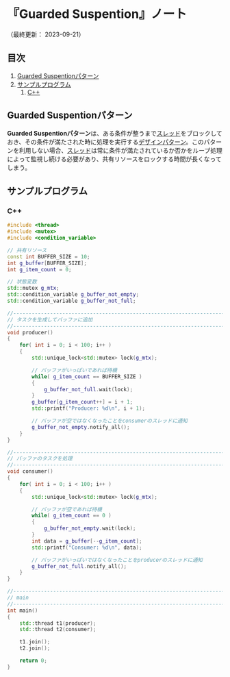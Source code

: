 # 『Guarded Suspention』ノート

（最終更新： 2023-09-21）


## 目次

1. [Guarded Suspentionパターン](#guarded-suspentionパターン)
1. [サンプルプログラム](#サンプルプログラム)
	1. [C++](#c)


## Guarded Suspentionパターン

**Guarded Suspentionパターン**は、ある条件が整うまで[スレッド](../../../../../computer/software/_/chapters/operating_system.md#スレッド)をブロックしておき、その条件が満たされた時に処理を実行する[デザインパターン](../../../_/chapters/design_pattern.md#デザインパターン)。このパターンを利用しない場合、[スレッド](../../../../../computer/software/_/chapters/operating_system.md#スレッド)は常に条件が満たされているか否かをループ処理によって監視し続ける必要があり、共有リソースをロックする時間が長くなってしまう。


## サンプルプログラム

### C++

```cpp
#include <thread>
#include <mutex>
#include <condition_variable>

// 共有リソース
const int BUFFER_SIZE = 10;
int g_buffer[BUFFER_SIZE];
int g_item_count = 0;

// 状態変数
std::mutex g_mtx;
std::condition_variable g_buffer_not_empty;
std::condition_variable g_buffer_not_full;

//------------------------------------------------------------------------------
// タスクを生成してバッファに追加
//------------------------------------------------------------------------------
void producer()
{
    for( int i = 0; i < 100; i++ )
    {
        std::unique_lock<std::mutex> lock(g_mtx);

        // バッファがいっぱいであれば待機
        while( g_item_count == BUFFER_SIZE )
        {
            g_buffer_not_full.wait(lock);
        }
        g_buffer[g_item_count++] = i + 1;
        std::printf("Producer: %d\n", i + 1);

        // バッファが空ではなくなったことをconsumerのスレッドに通知
        g_buffer_not_empty.notify_all();
    }
}

//------------------------------------------------------------------------------
// バッファのタスクを処理
//------------------------------------------------------------------------------
void consumer()
{
    for( int i = 0; i < 100; i++ )
    {
        std::unique_lock<std::mutex> lock(g_mtx);

        // バッファが空であれば待機
        while( g_item_count == 0 )
        {
            g_buffer_not_empty.wait(lock);
        }
        int data = g_buffer[--g_item_count];
        std::printf("Consumer: %d\n", data);

        // バッファがいっぱいではなくなったことをproducerのスレッドに通知
        g_buffer_not_full.notify_all();
    }
}

//------------------------------------------------------------------------------
// main
//------------------------------------------------------------------------------
int main()
{
    std::thread t1(producer);
    std::thread t2(consumer);

    t1.join();
    t2.join();

    return 0;
}
```
